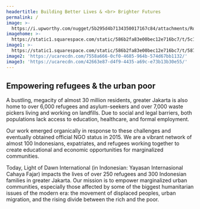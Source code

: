 ```yaml
---
headertitle: Building Better Lives & <br> Brighter Futures
permalink: /
image: >-
  https://i.upworthy.com/nugget/5b295d4b7134350017167c84/attachments/Roshan7-e69a04f32da893582d238f9b3244b51f.png
imagehome: >-
  https://static1.squarespace.com/static/586b2fa83e00bec12e716bc7/t/5c1084ecc2241b7d0c865a45/1544586480057/roshan+home+page.jpg?format=1500w
image1: >-
  https://static1.squarespace.com/static/586b2fa83e00bec12e716bc7/t/5879e585b8a79b66d3f630e0/1484383622731/learning.gif?format=300w
image2: 'https://ucarecdn.com/7558a666-0cf0-4685-964b-574d67bb1132/'
image3: 'https://ucarecdn.com/42663e87-d4f9-4435-a69c-e73b13b30e55/'
---
```


## Empowering refugees & the urban poor
A bustling, megacity of almost 30 million residents, greater Jakarta is also home to over 6,000 refugees and asylum-seekers and over 7,000 waste pickers living and working on landfills. Due to social and legal barriers, both populations lack access to education, healthcare, and formal employment.

Our work emerged organically in response to these challenges and eventually obtained official NGO status in 2015. We are a vibrant network of almost 100 Indonesians, expatriates, and refugees working together to create educational and economic opportunities for marginalized communities.

Today, Light of Dawn International (in Indonesian: Yayasan Internasional Cahaya Fajar) impacts the lives of over 250 refugees and 300 Indonesian families in greater Jakarta. Our mission is to empower marginalized urban communities, especially those affected by some of the biggest humanitarian issues of the modern era: the movement of displaced peoples, urban migration, and the rising divide between the rich and the poor. 
